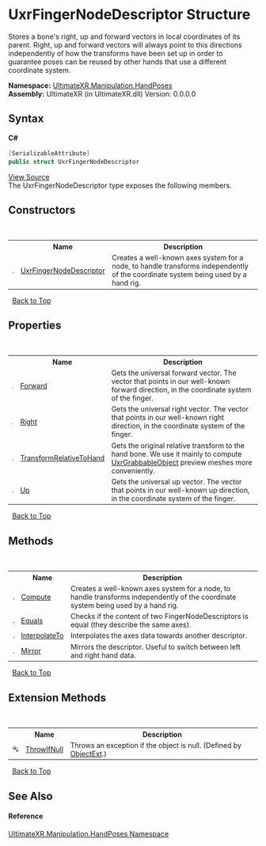 # UxrFingerNodeDescriptor Structure
 

Stores a bone's right, up and forward vectors in local coordinates of its parent. Right, up and forward vectors will always point to this directions independently of how the transforms have been set up in order to guarantee poses can be reused by other hands that use a different coordinate system.

**Namespace:**&nbsp;<a href="N_UltimateXR_Manipulation_HandPoses">UltimateXR.Manipulation.HandPoses</a><br />**Assembly:**&nbsp;UltimateXR (in UltimateXR.dll) Version: 0.0.0.0

## Syntax

**C#**<br />
``` C#
[SerializableAttribute]
public struct UxrFingerNodeDescriptor
```

<a href="UltimateXR/Scripts/Manipulation/HandPoses/UxrFingerNodeDescriptor.cs" rel="noopener noreferrer" title="View the source code">View Source</a><br />
The UxrFingerNodeDescriptor type exposes the following members.


## Constructors
&nbsp;<table><tr><th></th><th>Name</th><th>Description</th></tr><tr><td>![Public method](media/pubmethod.gif "Public method")</td><td><a href="M_UltimateXR_Manipulation_HandPoses_UxrFingerNodeDescriptor__ctor">UxrFingerNodeDescriptor</a></td><td>
Creates a well-known axes system for a node, to handle transforms independently of the coordinate system being used by a hand rig.</td></tr></table>&nbsp;
<a href="#uxrfingernodedescriptor-structure">Back to Top</a>

## Properties
&nbsp;<table><tr><th></th><th>Name</th><th>Description</th></tr><tr><td>![Public property](media/pubproperty.gif "Public property")</td><td><a href="P_UltimateXR_Manipulation_HandPoses_UxrFingerNodeDescriptor_Forward">Forward</a></td><td>
Gets the universal forward vector. The vector that points in our well-known forward direction, in the coordinate system of the finger.</td></tr><tr><td>![Public property](media/pubproperty.gif "Public property")</td><td><a href="P_UltimateXR_Manipulation_HandPoses_UxrFingerNodeDescriptor_Right">Right</a></td><td>
Gets the universal right vector. The vector that points in our well-known right direction, in the coordinate system of the finger.</td></tr><tr><td>![Public property](media/pubproperty.gif "Public property")</td><td><a href="P_UltimateXR_Manipulation_HandPoses_UxrFingerNodeDescriptor_TransformRelativeToHand">TransformRelativeToHand</a></td><td>
Gets the original relative transform to the hand bone. We use it mainly to compute <a href="T_UltimateXR_Manipulation_UxrGrabbableObject">UxrGrabbableObject</a> preview meshes more conveniently.</td></tr><tr><td>![Public property](media/pubproperty.gif "Public property")</td><td><a href="P_UltimateXR_Manipulation_HandPoses_UxrFingerNodeDescriptor_Up">Up</a></td><td>
Gets the universal up vector. The vector that points in our well-known up direction, in the coordinate system of the finger.</td></tr></table>&nbsp;
<a href="#uxrfingernodedescriptor-structure">Back to Top</a>

## Methods
&nbsp;<table><tr><th></th><th>Name</th><th>Description</th></tr><tr><td>![Public method](media/pubmethod.gif "Public method")</td><td><a href="M_UltimateXR_Manipulation_HandPoses_UxrFingerNodeDescriptor_Compute">Compute</a></td><td>
Creates a well-known axes system for a node, to handle transforms independently of the coordinate system being used by a hand rig.</td></tr><tr><td>![Public method](media/pubmethod.gif "Public method")</td><td><a href="M_UltimateXR_Manipulation_HandPoses_UxrFingerNodeDescriptor_Equals">Equals</a></td><td>
Checks if the content of two FingerNodeDescriptors is equal (they describe the same axes).</td></tr><tr><td>![Public method](media/pubmethod.gif "Public method")</td><td><a href="M_UltimateXR_Manipulation_HandPoses_UxrFingerNodeDescriptor_InterpolateTo">InterpolateTo</a></td><td>
Interpolates the axes data towards another descriptor.</td></tr><tr><td>![Public method](media/pubmethod.gif "Public method")</td><td><a href="M_UltimateXR_Manipulation_HandPoses_UxrFingerNodeDescriptor_Mirror">Mirror</a></td><td>
Mirrors the descriptor. Useful to switch between left and right hand data.</td></tr></table>&nbsp;
<a href="#uxrfingernodedescriptor-structure">Back to Top</a>

## Extension Methods
&nbsp;<table><tr><th></th><th>Name</th><th>Description</th></tr><tr><td>![Public Extension Method](media/pubextension.gif "Public Extension Method")</td><td><a href="M_UltimateXR_Extensions_System_ObjectExt_ThrowIfNull">ThrowIfNull</a></td><td>
Throws an exception if the object is null.
 (Defined by <a href="T_UltimateXR_Extensions_System_ObjectExt">ObjectExt</a>.)</td></tr></table>&nbsp;
<a href="#uxrfingernodedescriptor-structure">Back to Top</a>

## See Also


#### Reference
<a href="N_UltimateXR_Manipulation_HandPoses">UltimateXR.Manipulation.HandPoses Namespace</a><br />